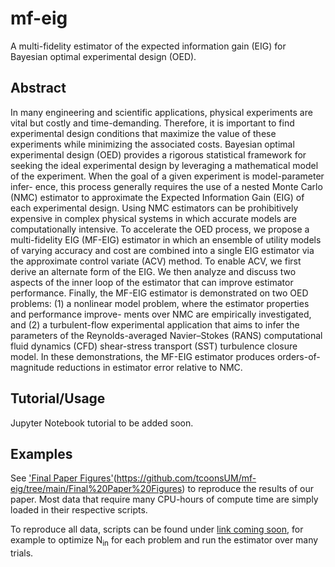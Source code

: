 # mf-eig
A multi-fidelity estimator of the expected information gain (EIG) for Bayesian optimal experimental design (OED).

## Abstract
In many engineering and scientific applications, physical experiments are vital but costly and time-demanding. Therefore, it
is important to find experimental design conditions that maximize the value of these experiments while minimizing the associated
costs. Bayesian optimal experimental design (OED) provides a rigorous statistical framework for seeking the ideal experimental
design by leveraging a mathematical model of the experiment. When the goal of a given experiment is model-parameter infer-
ence, this process generally requires the use of a nested Monte Carlo (NMC) estimator to approximate the Expected Information
Gain (EIG) of each experimental design. Using NMC estimators can be prohibitively expensive in complex physical systems in
which accurate models are computationally intensive. To accelerate the OED process, we propose a multi-fidelity EIG (MF-EIG)
estimator in which an ensemble of utility models of varying accuracy and cost are combined into a single EIG estimator via the
approximate control variate (ACV) method. To enable ACV, we first derive an alternate form of the EIG. We then analyze and
discuss two aspects of the inner loop of the estimator that can improve estimator performance. Finally, the MF-EIG estimator is
demonstrated on two OED problems: (1) a nonlinear model problem, where the estimator properties and performance improve-
ments over NMC are empirically investigated, and (2) a turbulent-flow experimental application that aims to infer the parameters
of the Reynolds-averaged Navier–Stokes (RANS) computational fluid dynamics (CFD) shear-stress transport (SST) turbulence
closure model. In these demonstrations, the MF-EIG estimator produces orders-of-magnitude reductions in estimator error relative
to NMC.

## Tutorial/Usage
Jupyter Notebook tutorial to be added soon.

## Examples
See ['Final Paper Figures'](https://github.com/tcoonsUM/mf-eig/tree/main/Final%20Paper%20Figures)(https://github.com/tcoonsUM/mf-eig/tree/main/Final%20Paper%20Figures) to reproduce the results of our paper. Most data that require many CPU-hours of compute time are simply loaded in their respective scripts.

To reproduce all data, scripts can be found under [link coming soon](https://github.com/tcoonsUM/mf-eig/), for example to optimize $\text{N}_{\text{in}}$ for each problem and run the estimator over many trials.
